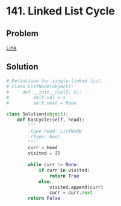 # 141. Linked List Cycle
## Problem
[Link](https://leetcode.com/problems/linked-list-cycle/)
## Solution
```python
# Definition for singly-linked list.
# class ListNode(object):
#     def __init__(self, x):
#         self.val = x
#         self.next = None

class Solution(object):
    def hasCycle(self, head):
        """
        :type head: ListNode
        :rtype: bool
        """
        curr = head
        visited = []
        
        while curr != None:
            if curr in visited:
                return True
            else:
                visited.append(curr)
                curr = curr.next
        return False
```

